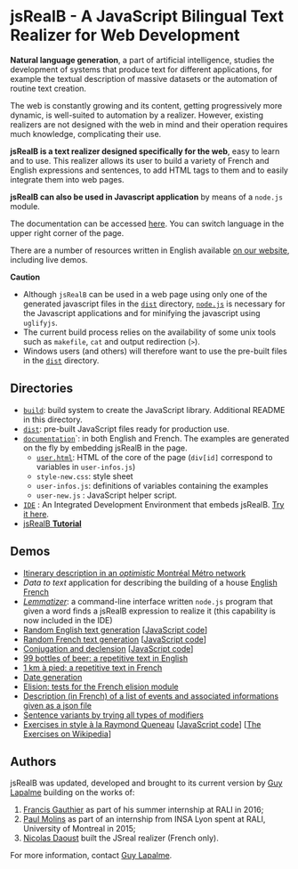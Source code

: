 # jsRealB - A JavaScript Bilingual Text Realizer for Web Development

**Natural language generation**, a part of artificial intelligence, studies the development of systems that produce text for different applications, for example the textual description of massive datasets or the automation of routine text creation.

The web is constantly growing and its content, getting progressively more dynamic, is well-suited to automation by a realizer. However, existing realizers are not designed with the web in mind and their operation requires much knowledge, complicating their use.

**jsRealB is a text realizer designed specifically for the web**, easy to learn and to use. This realizer allows its user to build a variety of French and English expressions and sentences, to add HTML tags to them and to easily integrate them into web pages.

**jsRealB can also be used in Javascript application** by means of a `node.js` module.

The documentation can be accessed [here](https://lapalme.github.io/documentation/user.html). You can switch language in the upper right corner of the page.

There are a number of resources written in English available [on our website](http://rali.iro.umontreal.ca/rali/?q=en/jsrealb-bilingual-text-realiser), including
live demos.

**Caution**

* Although `jsRealB` can be used in a web page using only one of the generated javascript files in the [`dist`](dist/) directory, [`node.js`](https://nodejs.org/en/) is necessary for the Javascript applications and for minifying the javascript using `uglifyjs`.
* The current build process relies on the availability of some unix tools such as `makefile`, `cat` and output redirection (`>`).
* Windows users (and others) will therefore want to use the pre-built files in the [`dist`](dist/) directory.

## Directories
* [`build`](build/): build system to create the JavaScript library. Additional README in this directory.
* [`dist`](dist/): pre-built JavaScript files ready for production use.
* [`documentation`](documentation/)`: in both English and French. The examples are generated on the fly by embedding jsRealB in the page.
    * [`user.html`](https://lapalme.github.io/documentation/user.html): HTML of the core of the page (`div[id]` correspond to variables in `user-infos.js`)
    * ``style-new.css``: style sheet
    * ``user-infos.js``: definitions of variables containing the examples
    * ``user-new.js``  : JavaScript helper script.
* [`IDE`](IDE/) : An Integrated Development Environment that embeds jsRealB. [Try it here](https://lapalme.github.io/IDE/index.html).
* [jsRealB **Tutorial**](https://lapalme.github.io/Tutorial/tutorial.html)

## Demos

* [Itinerary description in an *optimistic* Montréal Métro network](https://lapalme.github.io/Tutorial/metro.html)
* *Data to text* application for describing the building of a house [English](https://lapalme.github.io/demos/Data2Text/building.html) [French](https://lapalme.github.io/demos/Data2Text/batiment.html)
* [*Lemmatizer*](https://lapalme.github.io/demos/lemmatize/lemmatize.js): a command-line interface written `node.js` program that given a word finds a jsRealB expression to realize it (this capability is now included in the IDE)
* [Random English text generation](https://lapalme.github.io/demos/randomGeneration/english.html) [[JavaScript code](demos/randomGeneration/english.js)]
* [Random French text generation](https://lapalme.github.io/demos/randomGeneration/french.html) [[JavaScript code](demos/randomGeneration/french.js)]
* [Conjugation and declension](https://lapalme.github.io/demos/inflection/index.html) [[JavaScript code](demos/inflection/inflection.js)] 
* [99 bottles of beer: a repetitive text in English](https://lapalme.github.io/demos/99BottlesOfBeer/index.html)
* [1 km à pied: a repetitive text in French](https://lapalme.github.io/demos/KilometresAPied/index.html)
* [Date generation](https://lapalme.github.io/demos/date/index.html)
* [Elision: tests for the French elision module](https://lapalme.github.io/demos/elision/index.html)
* [Description (in French) of a list of events and associated informations given as a json file](https://lapalme.github.io/demos/Evenements/index.html)
* [Sentence variants by trying all types of modifiers](https://lapalme.github.io/demos/VariantesDePhrases/index.html)
* [Exercises in style à la Raymond Queneau](https://lapalme.github.io/demos/ExercicesDeStyle/index.html) [[JavaScript code](demos/ExercicesDeStyle/ExerciceDeStyle.js)] [[The Exercises on Wikipedia](https://en.wikipedia.org/wiki/Exercises_in_Style)]


## Authors
jsRealB was updated, developed and brought to its current version by [Guy Lapalme](http://www.iro.umontreal.ca/~lapalme) building on the works of:

1. [Francis Gauthier](http://www-etud.iro.umontreal.ca/~gauthif) as part of his summer internship at RALI in 2016; 
2. [Paul Molins](http://paul-molins.fr/) as part of an internship from INSA Lyon spent at RALI, University of Montreal in 2015;   
3. [Nicolas Daoust](mailto:n@daou.st) built the JSreal realizer (French only).

For more information, contact [Guy Lapalme](http://rali.iro.umontreal.ca/lapalme).      
